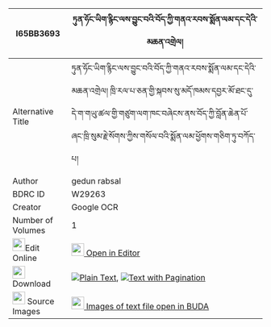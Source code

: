 |I65BB3693|ཏུན་ཧོང་ཡིག་རྙིང་ལས་བྱུང་བའི་བོད་ཀྱི་གནའ་རབས་སྨོན་ལམ་དང་དེའི་མཆན་འགྲེལ། 
| --- | --- 
|Alternative Title |ཏུན་ཧོང་ཡིག་རྙིང་ལས་བྱུང་བའི་བོད་ཀྱི་གནའ་རབས་སྨོན་ལམ་དང་དེའི་མཆན་འགྲེལ། ཁྲི་རལ་པ་ཅན་གྱི་སྐབས་སུ་མདོ་ཁམས་དབྱར་མོ་ཐང་དུ་དེ་ག་གཡུ་ཚལ་གྱི་གཙུག་ལག་ཁང་བཞེངས་ནས་བོད་ཀྱི་བློན་ཆེན་པོ་ཞང་ཁྲི་སུམ་རྗེ་སོགས་ཀྱིས་གསོལ་བའི་སྨོན་ལམ་ཕྱོགས་གཅིག་ཏུ་བཀོད་པ།
|Author| gedun rabsal
|BDRC ID | W29263
|Creator | Google OCR
|Number of Volumes| 1
|<img width="25" src="https://img.icons8.com/color/25/000000/edit-property.png">Edit Online| [<img width="25" src="https://avatars.githubusercontent.com/u/45091458?s=200&v=4"> Open in Editor](http://editor.openpecha.org/I65BB3693)
|<img width="25" src="https://img.icons8.com/fluent/48/000000/download-2.png"/>  Download | [![](https://img.icons8.com/color/20/000000/txt.png)Plain Text](https://github.com/Openpecha/I65BB3693/releases/download/v1/tun_hong_yiknying_la_sa_jungwa_plain_I65BB3693.zip), [![](https://img.icons8.com/color/20/000000/txt.png)Text with Pagination](https://github.com/Openpecha/I65BB3693/releases/download/v1/tun_hong_yiknying_la_sa_jungwa_pages_I65BB3693.zip)
|<img width="25" src="https://img.icons8.com/plasticine/100/000000/pictures-folder.png"/>  Source Images | [<img width="25" src="https://library.bdrc.io/icons/BUDA-small.svg"> Images of text file open in BUDA](https://library.bdrc.io/show/bdr:W29263)